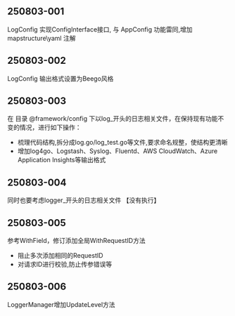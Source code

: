 ## 250803-001
LogConfig 实现ConfigInterface接口, 与 AppConfig 功能雷同,增加 mapstructure\yaml 注解

## 250803-002
LogConfig 输出格式设置为Beego风格

## 250803-003
在 目录 @framework/config 下以log_开头的日志相关文件，在保持现有功能不变的情况，进行如下操作：
- 梳理代码结构,拆分成log.go/log_test.go等文件,要求命名规整，使结构更清晰
- 增加log4go、Logstash、Syslog、Fluentd、AWS CloudWatch、Azure Application Insights等输出格式

## 250803-004
同时也要考虑logger_开头的日志相关文件 【没有执行】

## 250803-005
参考WithField，修订添加全局WithRequestID方法
- 阻止多次添加相同的RequestID
- 对请求ID进行校验,防止传参错误等

## 250803-006
LoggerManager增加UpdateLevel方法

